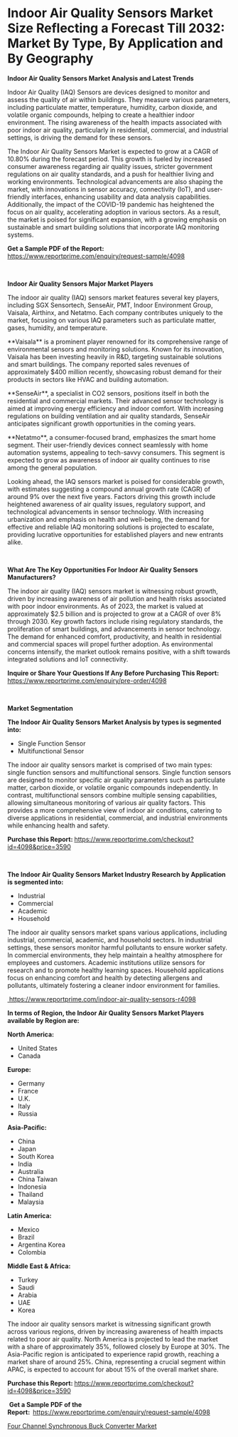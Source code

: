 <p><h1>Indoor Air Quality Sensors Market Size Reflecting a Forecast Till 2032: Market By Type, By Application and By Geography</h1></p><p><strong>Indoor Air Quality Sensors Market Analysis and Latest Trends</strong></p>
<p><p>Indoor Air Quality (IAQ) Sensors are devices designed to monitor and assess the quality of air within buildings. They measure various parameters, including particulate matter, temperature, humidity, carbon dioxide, and volatile organic compounds, helping to create a healthier indoor environment. The rising awareness of the health impacts associated with poor indoor air quality, particularly in residential, commercial, and industrial settings, is driving the demand for these sensors.</p><p>The Indoor Air Quality Sensors Market is expected to grow at a CAGR of 10.80% during the forecast period. This growth is fueled by increased consumer awareness regarding air quality issues, stricter government regulations on air quality standards, and a push for healthier living and working environments. Technological advancements are also shaping the market, with innovations in sensor accuracy, connectivity (IoT), and user-friendly interfaces, enhancing usability and data analysis capabilities. Additionally, the impact of the COVID-19 pandemic has heightened the focus on air quality, accelerating adoption in various sectors. As a result, the market is poised for significant expansion, with a growing emphasis on sustainable and smart building solutions that incorporate IAQ monitoring systems.</p></p>
<p><strong>Get a Sample PDF of the Report:&nbsp;</strong> <a href="https://www.reportprime.com/enquiry/request-sample/4098?utm_campaign=2875&utm_medium=2&utm_source=Github&utm_content=ia&utm_term=18032025&utm_id=indoor-air-quality-sensors">https://www.reportprime.com/enquiry/request-sample/4098</a></p>
<p>&nbsp;</p>
<p><strong>Indoor Air Quality Sensors Major Market Players</strong></p>
<p><p>The indoor air quality (IAQ) sensors market features several key players, including SGX Sensortech, SenseAir, PMT, Indoor Environment Group, Vaisala, Airthinx, and Netatmo. Each company contributes uniquely to the market, focusing on various IAQ parameters such as particulate matter, gases, humidity, and temperature.</p><p>**Vaisala** is a prominent player renowned for its comprehensive range of environmental sensors and monitoring solutions. Known for its innovation, Vaisala has been investing heavily in R&D, targeting sustainable solutions and smart buildings. The company reported sales revenues of approximately $400 million recently, showcasing robust demand for their products in sectors like HVAC and building automation.</p><p>**SenseAir**, a specialist in CO2 sensors, positions itself in both the residential and commercial markets. Their advanced sensor technology is aimed at improving energy efficiency and indoor comfort. With increasing regulations on building ventilation and air quality standards, SenseAir anticipates significant growth opportunities in the coming years.</p><p>**Netatmo**, a consumer-focused brand, emphasizes the smart home segment. Their user-friendly devices connect seamlessly with home automation systems, appealing to tech-savvy consumers. This segment is expected to grow as awareness of indoor air quality continues to rise among the general population.</p><p>Looking ahead, the IAQ sensors market is poised for considerable growth, with estimates suggesting a compound annual growth rate (CAGR) of around 9% over the next five years. Factors driving this growth include heightened awareness of air quality issues, regulatory support, and technological advancements in sensor technology. With increasing urbanization and emphasis on health and well-being, the demand for effective and reliable IAQ monitoring solutions is projected to escalate, providing lucrative opportunities for established players and new entrants alike.</p></p>
<p>&nbsp;</p>
<p><strong>What Are The Key Opportunities For Indoor Air Quality Sensors Manufacturers?</strong></p>
<p><p>The indoor air quality (IAQ) sensors market is witnessing robust growth, driven by increasing awareness of air pollution and health risks associated with poor indoor environments. As of 2023, the market is valued at approximately $2.5 billion and is projected to grow at a CAGR of over 8% through 2030. Key growth factors include rising regulatory standards, the proliferation of smart buildings, and advancements in sensor technology. The demand for enhanced comfort, productivity, and health in residential and commercial spaces will propel further adoption. As environmental concerns intensify, the market outlook remains positive, with a shift towards integrated solutions and IoT connectivity.</p></p>
<p><strong>Inquire or Share Your Questions If Any Before Purchasing This Report:</strong> <a href="https://www.reportprime.com/enquiry/pre-order/4098?utm_campaign=2875&utm_medium=2&utm_source=Github&utm_content=ia&utm_term=18032025&utm_id=indoor-air-quality-sensors">https://www.reportprime.com/enquiry/pre-order/4098</a></p>
<p>&nbsp;</p>
<p><strong>Market Segmentation</strong></p>
<p><strong>The Indoor Air Quality Sensors Market Analysis by types is segmented into:</strong></p>
<p><ul><li>Single Function Sensor</li><li>Multifunctional Sensor</li></ul></p>
<p><p>The indoor air quality sensors market is comprised of two main types: single function sensors and multifunctional sensors. Single function sensors are designed to monitor specific air quality parameters such as particulate matter, carbon dioxide, or volatile organic compounds independently. In contrast, multifunctional sensors combine multiple sensing capabilities, allowing simultaneous monitoring of various air quality factors. This provides a more comprehensive view of indoor air conditions, catering to diverse applications in residential, commercial, and industrial environments while enhancing health and safety.</p></p>
<p><strong>Purchase this Report:&nbsp;</strong><a href="https://www.reportprime.com/checkout?id=4098&price=3590&utm_campaign=2875&utm_medium=2&utm_source=Github&utm_content=ia&utm_term=18032025&utm_id=indoor-air-quality-sensors">https://www.reportprime.com/checkout?id=4098&price=3590</a></p>
<p>&nbsp;</p>
<p><strong>The Indoor Air Quality Sensors Market Industry Research by Application is segmented into:</strong></p>
<p><ul><li>Industrial</li><li>Commercial</li><li>Academic</li><li>Household</li></ul></p>
<p><p>The indoor air quality sensors market spans various applications, including industrial, commercial, academic, and household sectors. In industrial settings, these sensors monitor harmful pollutants to ensure worker safety. In commercial environments, they help maintain a healthy atmosphere for employees and customers. Academic institutions utilize sensors for research and to promote healthy learning spaces. Household applications focus on enhancing comfort and health by detecting allergens and pollutants, ultimately fostering a cleaner indoor environment for families.</p></p>
<p><a href="https://www.reportprime.com/indoor-air-quality-sensors-r4098?utm_campaign=2875&utm_medium=2&utm_source=Github&utm_content=ia&utm_term=18032025&utm_id=indoor-air-quality-sensors">&nbsp;https://www.reportprime.com/indoor-air-quality-sensors-r4098</a></p>
<p><strong>In terms of Region, the Indoor Air Quality Sensors Market Players available by Region are:</strong></p>
<p>
    <p> <strong> North America: </strong>
        <ul>
            <li>United States</li>
            <li>Canada</li>
        </ul>
        </p> 
    <p> <strong> Europe: </strong>
        <ul>
            <li>Germany</li>
            <li>France</li>
            <li>U.K.</li>
            <li>Italy</li>
            <li>Russia</li>
        </ul>
        </p> 
    <p> <strong> Asia-Pacific: </strong>
        <ul>
            <li>China</li>
            <li>Japan</li>
            <li>South Korea</li>
            <li>India</li>
            <li>Australia</li>
            <li>China Taiwan</li>
            <li>Indonesia</li>
            <li>Thailand</li>
            <li>Malaysia</li>
        </ul>
        </p> 
    <p> <strong> Latin America: </strong>
        <ul>
            <li>Mexico</li>
            <li>Brazil</li>
            <li>Argentina Korea</li>
            <li>Colombia</li>
        </ul>
        </p> 
    <p> <strong> Middle East & Africa: </strong>
        <ul>
            <li>Turkey</li>
            <li>Saudi</li>
            <li>Arabia</li>
            <li>UAE</li>
            <li>Korea</li>
        </ul>
    </p>
    </p>
<p><p>The indoor air quality sensors market is witnessing significant growth across various regions, driven by increasing awareness of health impacts related to poor air quality. North America is projected to lead the market with a share of approximately 35%, followed closely by Europe at 30%. The Asia-Pacific region is anticipated to experience rapid growth, reaching a market share of around 25%. China, representing a crucial segment within APAC, is expected to account for about 15% of the overall market share.</p></p>
<p><strong>Purchase this Report: </strong><a href="https://www.reportprime.com/checkout?id=4098&price=3590&utm_campaign=2875&utm_medium=2&utm_source=Github&utm_content=ia&utm_term=18032025&utm_id=indoor-air-quality-sensors">https://www.reportprime.com/checkout?id=4098&price=3590</a></p>
<p>&nbsp;<strong>Get a Sample PDF of the Report:&nbsp;&nbsp;</strong><a href="https://www.reportprime.com/enquiry/request-sample/4098?utm_campaign=2875&utm_medium=2&utm_source=Github&utm_content=ia&utm_term=18032025&utm_id=indoor-air-quality-sensors">https://www.reportprime.com/enquiry/request-sample/4098</a></p>
<p><strong></strong></p>
<p><p><a href="https://github.com/elitasvimal/Market-Research-Report-List-1/blob/main/four-channel-synchronous-buck-converter-market.md?utm_campaign=2875&utm_medium=2&utm_source=Github&utm_content=ia&utm_term=18032025&utm_id=indoor-air-quality-sensors">Four Channel Synchronous Buck Converter Market</a></p></p>